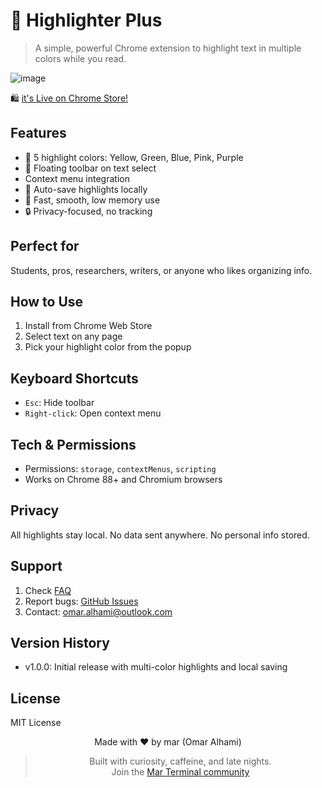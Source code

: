 # 🎨 Highlighter Plus

> A simple, powerful Chrome extension to highlight text in multiple colors while you read.

![image](https://github.com/user-attachments/assets/d9dadfd0-9b57-44ea-af0d-8f9821f52966)

🛍️ [it's Live on Chrome Store!](https://chromewebstore.google.com/detail/highlighter-plus/jacclkgeimefekmcpcefmbmiecdnbhaf)

## Features

- 🎨 5 highlight colors: Yellow, Green, Blue, Pink, Purple  
- 📱 Floating toolbar on text select  
- Context menu integration  
- 💾 Auto-save highlights locally  
- 🚀 Fast, smooth, low memory use  
- 🔒 Privacy-focused, no tracking  

## Perfect for

Students, pros, researchers, writers, or anyone who likes organizing info.

## How to Use

1. Install from Chrome Web Store  
2. Select text on any page  
3. Pick your highlight color from the popup  

## Keyboard Shortcuts

- `Esc`: Hide toolbar  
- `Right-click`: Open context menu  

## Tech & Permissions

- Permissions: `storage`, `contextMenus`, `scripting`  
- Works on Chrome 88+ and Chromium browsers  

## Privacy

All highlights stay local. No data sent anywhere. No personal info stored.

## Support

1. Check [FAQ](docs/FAQ.md)  
2. Report bugs: [GitHub Issues](https://github.com/only-mar/highlighter-plus/issues)  
3. Contact: omar.alhami@outlook.com  

## Version History

- v1.0.0: Initial release with multi-color highlights and local saving  

## License

MIT License

<div align="center">

Made with ❤️ by mar (Omar Alhami)  
> Built with curiosity, caffeine, and late nights.  
Join the [Mar Terminal community](https://discord.gg/marx)

</div>

